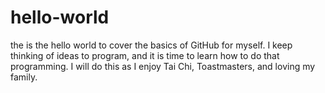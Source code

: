 # hello-world
the is the hello world to cover the basics of GitHub for myself.
I keep thinking of ideas to program, and it is time to learn how to do that programming. I will do this as I enjoy Tai Chi, Toastmasters, and loving my family.
